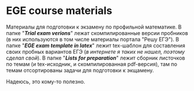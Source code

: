 # EGE course materials
Материалы для подготовки к экзамену по профильной математике. 
В папке "_**Trial exam verions**_" лежат скомпилированные версии пробников (в них используются в том числе материалы портала "Решу ЕГЭ").
В папке "_**EGE exam template in latex**_" лежит tex-шаблон для составления своих пробных вариантов ЕГЭ (_в интернете я таких не нашел, поэтому сделал свой_). 
В папке "_**Lists for preparation**_" лежит сборник листочков по темам (и tex-исходник, и скомпилированная pdf-версия), там по темам отсортированы задачи для подготовки к экщамену. 

 Надеюсь, это кому-то полезно. 
